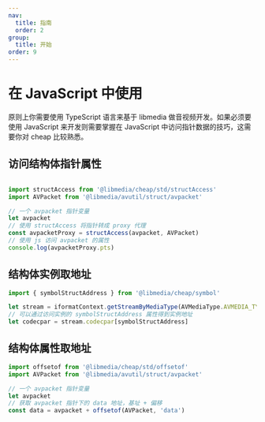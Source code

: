 ```yaml
---
nav:
  title: 指南
  order: 2
group:
  title: 开始
order: 9
---
```


# 在 JavaScript 中使用

原则上你需要使用 TypeScript 语言来基于 libmedia 做音视频开发。如果必须要使用 JavaScript 来开发则需要掌握在 JavaScript 中访问指针数据的技巧，这需要你对 cheap 比较熟悉。

## 访问结构体指针属性

```javascript

import structAccess from '@libmedia/cheap/std/structAccess'
import AVPacket from '@libmedia/avutil/struct/avpacket'

// 一个 avpacket 指针变量
let avpacket
// 使用 structAccess 将指针转成 proxy 代理
const avpacketProxy = structAccess(avpacket, AVPacket)
// 使用 js 访问 avpacket 的属性
console.log(avpacketProxy.pts)

```

## 结构体实例取地址

```javascript
import { symbolStructAddress } from '@libmedia/cheap/symbol'

let stream = iformatContext.getStreamByMediaType(AVMediaType.AVMEDIA_TYPE_AUDIO)
// 可以通过访问实例的 symbolStructAddress 属性得到实例地址
let codecpar = stream.codecpar[symbolStructAddress]

```

## 结构体属性取地址

```javascript
import offsetof from '@libmedia/cheap/std/offsetof'
import AVPacket from '@libmedia/avutil/struct/avpacket'

// 一个 avpacket 指针变量
let avpacket
// 获取 avpacket 指针下的 data 地址，基址 + 偏移
const data = avpacket + offsetof(AVPacket, 'data')

```